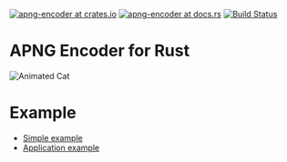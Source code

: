
[![apng-encoder at crates.io](https://img.shields.io/crates/v/apng-encoder.svg)](https://crates.io/crates/apng-encoder)
[![apng-encoder at docs.rs](https://docs.rs/apng-encoder/badge.svg)](https://docs.rs/apng-encoder)
[![Build Status](https://travis-ci.org/anekos/apng-encoder.svg?branch=master)](https://travis-ci.org/anekos/apng-encoder)


# APNG Encoder for Rust

![Animated Cat](https://gyazo.snca.net/2019/01/17-193109-e35952c2667267664475a8f08e8ab35d.png)


# Example

- [Simple example](https://github.com/anekos/apng-encoder/blob/master/src/apng/encoder.rs#L15)
- [Application example](https://github.com/anekos/apng-encoder/tree/master/example)
